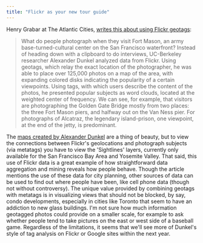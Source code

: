 ```yaml
---
title: "Flickr as your new tour guide"
---
```


Henry Grabar at The Atlantic Cities, [writes this about using Flickr geotags](http://www.theatlanticcities.com/technology/2013/01/what-flickr-can-teach-us-about-way-we-photograph-cities/4390/):
<span id="goog_599782282"></span>[](https://www.blogger.com/)<span id="goog_599782283"></span> 
> What do people photograph when they visit Fort Mason, an army base-turned-cultural center on the San Francisco waterfront?
Instead of heading down with a clipboard to do interviews, UC-Berkeley researcher Alexander Dunkel  analyzed data from Flickr. Using geotags, which relay the exact  location of the photographer, he was able to place over 125,000 photos  on a map of the area, with expanding colored disks indicating the popularity of a certain viewpoints.
Using tags, with which users describe the content of the photos, he  presented popular subjects as word clouds, located at the weighted  center of frequency. We can see, for example, that visitors are  photographing the Golden Gate Bridge mostly from two places: the three  Fort Mason piers, and halfway out on the Van Ness pier. For photographs  of Alcatraz, the legendary island-prison, one viewpoint, at the end of  the jetty, is predominant.

The [maps created by Alexander Dunkel](http://maps.alexanderdunkel.com/) are a thing of beauty, but to view the connections between Flickr's geolocations and photograph subjects (via metatags) you have to view the 'Sightlines' layers, currently only available for the San Francisco Bay Area and Yosemite Valley.
That said, this use of Flickr data is a great example of how straightforward data aggregation and mining reveals how people behave. Though the article mentions the use of these data for city planning, other sources of data can be used to find out where people have been, like cell phone data (though not without controversy). The unique value provided by combining geotags with metatags is in visualizing views that should not be blocked, by say, condo developments, especially in cities like Toronto that seem to have an addiction to new glass buildings. I'm not sure how much information geotagged photos could provide on a smaller scale, for example to ask whether people tend to take pictures on the east or west side of a baseball game. Regardless of the limitations, it seems that we'll see more of Dunkel's style of tag analysis on Flickr or Google sites within the next year. 



